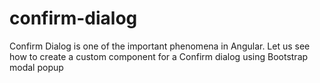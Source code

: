 # confirm-dialog
Confirm Dialog is one of the important phenomena in Angular. Let us see how to create a custom component for a Confirm dialog using Bootstrap modal popup
